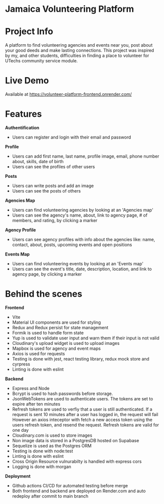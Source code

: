 # Jamaica Volunteering Platform
# Project Info
A platform to find volunteering agencies and events near you, post about your good deeds and make lasting connections. This project was inspired by my, and other students, difficulties in finding a place to volunteer for UTechs community service module.
# Live Demo
Available at https://volunteer-platform-frontend.onrender.com/
# Features
**Authentification**
* Users can register and login with their email and password

**Profile**
* Users can add first name, last name, profile image, email, phone number about, skills, date of birth
* Users can see the profiles of other users

**Posts**
* Users can write posts and add an image
* Users can see the posts of others

**Agencies Map**
* Users can find volunteering agencies by looking at an 'Agencies map'
* Users can see the agency's name, about, link to agency page, # of members, and rating, by clicking a marker

**Agency Profile**
* Users can see agency profiles with info about the agencies like: name, contact, about, posts, upcoming events and open positions

**Events Map**
* Users can find volunteering events by looking at an 'Events map'
* Users can see the event's title, date, description, location, and link to agency page, by clicking a marker

# Behind the scenes

**Frontend**
* Vite
* Material UI components are used for styling
* Redux and Redux persist for state management
* Formik is used to handle form state
* Yup is used to validate user input and warn them if their input is not valid
* Cloudinary's upload widget is used to upload images
* Mapbox is used for agency and event maps
* Axios is used for requests
* Testing is done with jest, react testing library, redux mock store and  cyrpress
* Linting is done with eslint

**Backend**
* Express and Node
* Bcrypt is used to hash passwords before storage.
* JsonWebTokens are used to authenticate users. The tokens are set to expire after ten minutes 
* Refresh tokens are used to verfiy that a user is still authenticated. If a request is sent 10 minutes after a user has logged in, the request will fail
However an axios inteceptor with fetch a new access token using the users refresh token, and resend the request. Refresh tokens are valid for one day
* Cloudinary.com is used to store images
* Non image data is stored in a PostgresDB hosted on Supabase
* Sequelize is used as the Postgres ORM
* Testing is done with node:test
* Linting is done with eslint
* Cross Origin Resource vulnurabilty is handled with express cors
* Logging is done with morgan


**Deployment**
* Github actions CI/CD for automated testing before merge
* Both frontend and backend are deployed on Render.com and auto redeploy after commit to main branch




